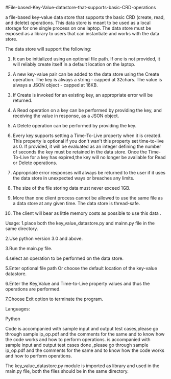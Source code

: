 #File-based-Key-Value-datastore-that-supports-basic-CRD-operations

a file-based key-value data store that supports the basic CRD (create, read, and delete) operations. This data store is meant to be used as a local storage for one single process on one laptop. The data store must be exposed as a library to users that can instantiate and works with the data store.

The data store will support the following:

1. It can be initialized using an optional file path. If one is not provided, it will reliably create itself in a default location on the laptop. 

2. A new key-value pair can be added to the data store using the Create operation. The key is always a string - capped at 32chars. The value is always a JSON object - capped at 16KB.

3. If Create is invoked for an existing key, an appropriate error will be returned. 

4. A Read operation on a key can be performed by providing the key, and receiving the value in response, as a JSON object. 

5. A Delete operation can be performed by providing the key. 

6. Every key supports setting a Time-To-Live property when it is created. This property is optional if you don't wan't this property set time-to-live as 0. If provided, it will be evaluated as an integer defining the number of seconds the key must be retained in the data store. Once the Time-To-Live for a key has expired,the key will no longer be available for Read or Delete operations. 

7. Appropriate error responses will always be returned to the user if it uses the data store in unexpected ways or breaches any limits.

8. The size of the file storing data must never exceed 1GB. 

9. More than one client process cannot be allowed to use the same file as a data store at any given time. The data store is thread-safe.

10. The client will bear as little memory costs as possible to use this data .


Usage:
1.place both the key_value_datastore.py and mainn.py file in the same directory.

2.Use python version 3.0 and above. 

3.Run the main.py file. 

4.select an operation to be performed on the data store. 

5.Enter optional file path Or choose the default location of the key-value datastore. 

6.Enter the Key,Value and Time-to-Live property values and thus the operations are performed. 

7.Choose Exit option to terminate the program. 


Languages:

Python

Code is accompanied with sample input and output test cases,please go through sample ip_op.pdf and the comments for the same and to know how the code works and how to perform operations. is accompanied with sample input and output test cases done ,please go through sample ip_op.pdf and the comments for the same and to know how the code works and how to perform operations.

The key_value_datastore.py module is imported as library and used in the main.py file, both the files should be in the same directory.







